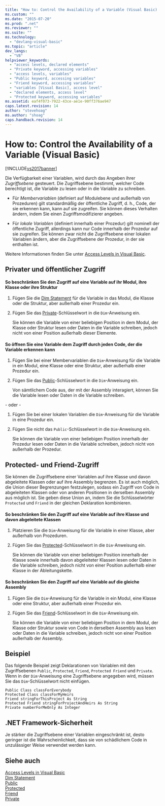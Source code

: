```yaml
---
title: "How to: Control the Availability of a Variable (Visual Basic) | Microsoft Docs"
ms.custom: ""
ms.date: "2015-07-20"
ms.prod: ".net"
ms.reviewer: ""
ms.suite: ""
ms.technology: 
  - "devlang-visual-basic"
ms.topic: "article"
dev_langs: 
  - "VB"
helpviewer_keywords: 
  - "access levels, declared elements"
  - "Private keyword, accessing variables"
  - "access levels, variables"
  - "Public keyword, accessing variables"
  - "Friend keyword, accessing variables"
  - "variables [Visual Basic], access level"
  - "declared elements, access level"
  - "Protected keyword, accessing variables"
ms.assetid: eaf4f073-7922-43ce-ae1e-90ff376ae947
caps.latest.revision: 14
author: "stevehoag"
ms.author: "shoag"
caps.handback.revision: 14
---
```

# How to: Control the Availability of a Variable (Visual Basic)
[!INCLUDE[vs2017banner](~/includes/vs2017banner.md)]

Die Verfügbarkeit einer Variablen, wird durch das Angeben ihrer *Zugriffsebene* gesteuert.  Die Zugriffsebene bestimmt, welcher Code berechtigt ist, die Variable zu lesen oder in die Variable zu schreiben.  
  
-   Für *Membervariablen* \(definiert auf Modulebene und außerhalb von Prozeduren\) gilt standardmäßig der öffentliche Zugriff, d. h., Code, der sie erkennen kann, kann auf sie zugreifen.  Sie können dieses Verhalten ändern, indem Sie einen Zugriffsmodifizierer angeben.  
  
-   Für *lokale Variablen* \(definiert innerhalb einer Prozedur\) gilt nominell der öffentliche Zugriff, allerdings kann nur Code innerhalb der Prozedur auf sie zugreifen.  Sie können zwar nicht die Zugriffsebene einer lokalen Variablen ändern, aber die Zugriffsebene der Prozedur, in der sie enthalten ist.  
  
 Weitere Informationen finden Sie unter [Access Levels in Visual Basic](../../../../visual-basic/programming-guide/language-features/declared-elements/access-levels.md).  
  
## Privater und öffentlicher Zugriff  
  
#### So beschränken Sie den Zugriff auf eine Variable auf ihr Modul, ihre Klasse oder ihre Struktur  
  
1.  Fügen Sie die [Dim Statement](../../../../visual-basic/language-reference/statements/dim-statement.md) für die Variable in das Modul, die Klasse oder die Struktur, aber außerhalb einer Prozedur ein.  
  
2.  Fügen Sie das [Private](../../../../visual-basic/language-reference/modifiers/private.md)\-Schlüsselwort in die `Dim`\-Anweisung ein.  
  
     Sie können die Variable von einer beliebigen Position in dem Modul, der Klasse oder Struktur lesen oder Daten in die Variable schreiben, jedoch nicht von einer Position außerhalb dieser Elemente.  
  
#### So öffnen Sie eine Variable dem Zugriff durch jeden Code, der die Variable erkennen kann  
  
1.  Fügen Sie bei einer Membervariablen die `Dim`\-Anweisung für die Variable in ein Modul, eine Klasse oder eine Struktur, aber außerhalb einer Prozedur ein.  
  
2.  Fügen Sie das [Public](../../../../visual-basic/language-reference/modifiers/public.md)\-Schlüsselwort in die `Dim`\-Anweisung ein.  
  
     Von sämtlichem Code aus, der mit der Assembly interagiert, können Sie die Variable lesen oder Daten in die Variable schreiben.  
  
 \- oder \-  
  
1.  Fügen Sie bei einer lokalen Variablen die `Dim`\-Anweisung für die Variable in eine Prozedur ein.  
  
2.  Fügen Sie nicht das `Public`\-Schlüsselwort in die `Dim`\-Anweisung ein.  
  
     Sie können die Variable von einer beliebigen Position innerhalb der Prozedur lesen oder Daten in die Variable schreiben, jedoch nicht von außerhalb der Prozedur.  
  
## Protected\- und Friend\-Zugriff  
 Sie können die Zugriffsebene einer Variablen auf ihre Klasse und davon abgeleitete Klassen oder auf ihre Assembly begrenzen.  Es ist auch möglich, die Union dieser Begrenzungen festzulegen, sodass ein Zugriff von Code in abgeleiteten Klassen oder von anderen Positionen in derselben Assembly aus möglich ist.  Sie geben diese Union an, indem Sie die Schlüsselwörter `Protected` und `Friend` in der gleichen Deklaration kombinieren.  
  
#### So beschränken Sie den Zugriff auf eine Variable auf ihre Klasse und davon abgeleitete Klassen  
  
1.  Platzieren Sie die `Dim`\-Anweisung für die Variable in einer Klasse, aber außerhalb von Prozeduren.  
  
2.  Fügen Sie das [Protected](../../../../visual-basic/language-reference/modifiers/protected.md)\-Schlüsselwort in die `Dim`\-Anweisung ein.  
  
     Sie können die Variable von einer beliebigen Position innerhalb der Klasse sowie innerhalb davon abgeleiteter Klassen lesen oder Daten in die Variable schreiben, jedoch nicht von einer Position außerhalb einer Klasse in der Ableitungskette.  
  
#### So beschränken Sie den Zugriff auf eine Variable auf die gleiche Assembly  
  
1.  Fügen Sie die `Dim`\-Anweisung für die Variable in ein Modul, eine Klasse oder eine Struktur, aber außerhalb einer Prozedur ein.  
  
2.  Fügen Sie das [Friend](../../../../visual-basic/language-reference/modifiers/friend.md)\-Schlüsselwort in die `Dim`\-Anweisung ein.  
  
     Sie können die Variable von einer beliebigen Position in dem Modul, der Klasse oder Struktur sowie von Code in derselben Assembly aus lesen oder Daten in die Variable schreiben, jedoch nicht von einer Position außerhalb der Assembly.  
  
## Beispiel  
 Das folgende Beispiel zeigt Deklarationen von Variablen mit den Zugriffsebenen `Public`, `Protected`, `Friend`, `Protected Friend` und `Private`.  Wenn in der `Dim`\-Anweisung eine Zugriffsebene angegeben wird, müssen Sie das `Dim`\-Schlüsselwort nicht einfügen.  
  
```  
Public Class classForEverybody  
Protected Class classForMyHeirs  
Friend stringForThisProject As String  
Protected Friend stringForProjectAndHeirs As String  
Private numberForMeOnly As Integer  
```  
  
## .NET Framework-Sicherheit  
 Je stärker die Zugriffsebene einer Variablen eingeschränkt ist, desto geringer ist die Wahrscheinlichkeit, dass sie von schädlichem Code in unzulässiger Weise verwendet werden kann.  
  
## Siehe auch  
 [Access Levels in Visual Basic](../../../../visual-basic/programming-guide/language-features/declared-elements/access-levels.md)   
 [Dim Statement](../../../../visual-basic/language-reference/statements/dim-statement.md)   
 [Public](../../../../visual-basic/language-reference/modifiers/public.md)   
 [Protected](../../../../visual-basic/language-reference/modifiers/protected.md)   
 [Friend](../../../../visual-basic/language-reference/modifiers/friend.md)   
 [Private](../../../../visual-basic/language-reference/modifiers/private.md)